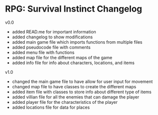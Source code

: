 # RPG: Survival Instinct Changelog
v0.0
- added READ.me for important information
- added changelog to show modifications
- added main game file which imports functions from multiple files
- added pseudocode file with comments
- added menu file with functions
- added map file for the different maps of the game
- added info file for info about characters, locations, and items

v1.0
- changed the main game file to have allow for user input for movement
- changed map file to have classes to create the different maps
- added item file with classes to store info about different type of items
- added villian file for all the enemies that can damage the player
- added player file for the characteristics of the player
-  added locations file for data for places